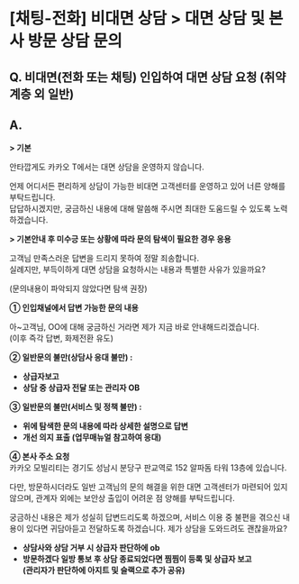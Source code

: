 # [채팅-전화] 비대면 상담 > 대면 상담 및 본사 방문 상담 문의

**Q. 비대면(전화 또는 채팅) 인입하여 대면 상담 요청 (취약계층 외 일반)**
----------------------------------------------

**A.**
------

**> 기본**

안타깝게도 카카오 T에서는 대면 상담을 운영하지 않습니다.

언제 어디서든 편리하게 상담이 가능한 비대면 고객센터를 운영하고 있어 너른 양해를 부탁드립니다.  
답답하시겠지만, 궁금하신 내용에 대해 말씀해 주시면 최대한 도움드릴 수 있도록 노력하겠습니다.

**> 기본안내 후 미수긍 또는 상황에 따라 문의 탐색이 필요한 경우 응용**

고객님 만족스러운 답변을 드리지 못하여 정말 죄송합니다.  
실례지만, 부득이하게 대면 상담을 요청하시는 내용과 특별한 사유가 있을까요?

(문의내용이 파악되지 않았다면 탐색 권장)

**① 인입채널에서 답변 가능한 문의 내용**

아~고객님, OO에 대해 궁금하신 거라면 제가 지금 바로 안내해드리겠습니다.  
(이후 즉각 답변, 화제전환 유도)

**② 일반문의 불만(상담사 응대 불만) :**

* **상급자보고**
* **상담 중 상급자 전달 또는 관리자 OB**

**③ 일반문의 불만(서비스 및 정책 불만) :**

* **위에 탐색한 문의 내용에 따라 상세한 설명으로 답변**
* **개선 의지 표출 (업무매뉴얼 참고하여 응대)**

**④ 본사 주소 요청**  
카카오 모빌리티는 경기도 성남시 분당구 판교역로 152 알파돔 타워 13층에 있습니다.

다만, 방문하시더라도 일반 고객님의 문의 해결을 위한 대면 고객센터가 마련되어 있지 않으며, 관계자 외에는 보안상 출입이 어려운 점 양해를 부탁드립니다.

궁금하신 내용은 제가 성실히 답변드리도록 하겠으며, 서비스 이용 중 불편을 겪으신 내용이 있다면 귀담아듣고 전달하도록 하겠습니다. 제가 상담을 도와드려도 괜찮을까요?

* **상담사와 상담 거부 시 상급자 판단하에 ob**
* **방문하겠다 일방 통보 후 상담 종료되었다면 찜찜이 등록 및 상급자 보고**   
  **(관리자가 판단하에 아지트 및 슬랙으로 추가 공유)**